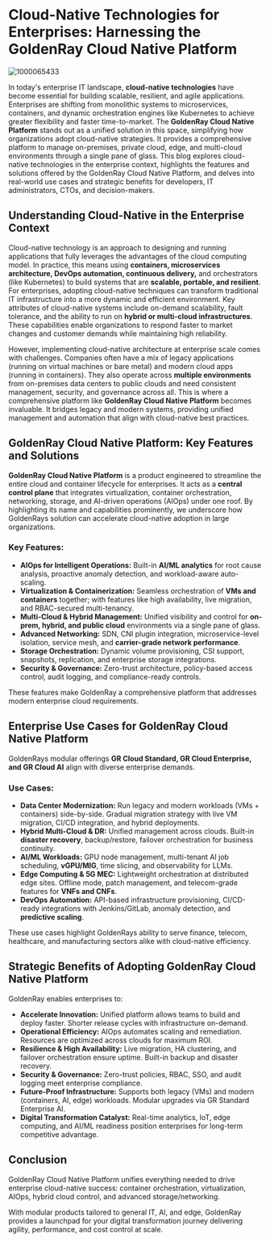 # Cloud-Native Technologies for Enterprises: Harnessing the GoldenRay Cloud Native Platform
![1000065433](https://github.com/user-attachments/assets/0792c87e-a766-4d99-ac94-8e2021ac2f3e)


In today's enterprise IT landscape, **cloud-native technologies** have become essential for building scalable, resilient, and agile applications. Enterprises are shifting from monolithic systems to microservices, containers, and dynamic orchestration engines like Kubernetes to achieve greater flexibility and faster time-to-market. The **GoldenRay Cloud Native Platform** stands out as a unified solution in this space, simplifying how organizations adopt cloud-native strategies. It provides a comprehensive platform to manage on-premises, private cloud, edge, and multi-cloud environments through a single pane of glass. This blog explores cloud-native technologies in the enterprise context, highlights the features and solutions offered by the GoldenRay Cloud Native Platform, and delves into real-world use cases and strategic benefits for developers, IT administrators, CTOs, and decision-makers.

## Understanding Cloud-Native in the Enterprise Context

Cloud-native technology is an approach to designing and running applications that fully leverages the advantages of the cloud computing model. In practice, this means using **containers, microservices architecture, DevOps automation, continuous delivery,** and orchestrators (like Kubernetes) to build systems that are **scalable, portable, and resilient**. For enterprises, adopting cloud-native techniques can transform traditional IT infrastructure into a more dynamic and efficient environment. Key attributes of cloud-native systems include on-demand scalability, fault tolerance, and the ability to run on **hybrid or multi-cloud infrastructures**. These capabilities enable organizations to respond faster to market changes and customer demands while maintaining high reliability.

However, implementing cloud-native architecture at enterprise scale comes with challenges. Companies often have a mix of legacy applications (running on virtual machines or bare metal) and modern cloud apps (running in containers). They also operate across **multiple environments**  from on-premises data centers to public clouds  and need consistent management, security, and governance across all. This is where a comprehensive platform like **GoldenRay Cloud Native Platform** becomes invaluable. It bridges legacy and modern systems, providing unified management and automation that align with cloud-native best practices.

## GoldenRay Cloud Native Platform: Key Features and Solutions

**GoldenRay Cloud Native Platform** is a product engineered to streamline the entire cloud and container lifecycle for enterprises. It acts as a **central control plane** that integrates virtualization, container orchestration, networking, storage, and AI-driven operations (AIOps) under one roof. By highlighting its name and capabilities prominently, we underscore how GoldenRays solution can accelerate cloud-native adoption in large organizations.

### Key Features:

- **AIOps for Intelligent Operations:** Built-in **AI/ML analytics** for root cause analysis, proactive anomaly detection, and workload-aware auto-scaling.
- **Virtualization & Containerization:** Seamless orchestration of **VMs and containers** together; with features like high availability, live migration, and RBAC-secured multi-tenancy.
- **Multi-Cloud & Hybrid Management:** Unified visibility and control for **on-prem, hybrid, and public cloud** environments via a single pane of glass.
- **Advanced Networking:** SDN, CNI plugin integration, microservice-level isolation, service mesh, and **carrier-grade network performance**.
- **Storage Orchestration:** Dynamic volume provisioning, CSI support, snapshots, replication, and enterprise storage integrations.
- **Security & Governance:** Zero-trust architecture, policy-based access control, audit logging, and compliance-ready controls.

These features make GoldenRay a comprehensive platform that addresses modern enterprise cloud requirements.

## Enterprise Use Cases for GoldenRay Cloud Native Platform

GoldenRays modular offerings  **GR Cloud Standard, GR Cloud Enterprise, and GR Cloud AI**  align with diverse enterprise demands.

### Use Cases:

- **Data Center Modernization:** Run legacy and modern workloads (VMs + containers) side-by-side. Gradual migration strategy with live VM migration, CI/CD integration, and hybrid deployments.
- **Hybrid Multi-Cloud & DR:** Unified management across clouds. Built-in **disaster recovery**, backup/restore, failover orchestration for business continuity.
- **AI/ML Workloads:** GPU node management, multi-tenant AI job scheduling, **vGPU/MIG**, time slicing, and observability for LLMs.
- **Edge Computing & 5G MEC:** Lightweight orchestration at distributed edge sites. Offline mode, patch management, and telecom-grade features for **VNFs and CNFs**.
- **DevOps Automation:** API-based infrastructure provisioning, CI/CD-ready integrations with Jenkins/GitLab, anomaly detection, and **predictive scaling**.

These use cases highlight GoldenRays ability to serve finance, telecom, healthcare, and manufacturing sectors alike with cloud-native efficiency.

## Strategic Benefits of Adopting GoldenRay Cloud Native Platform

GoldenRay enables enterprises to:

-  **Accelerate Innovation:** Unified platform allows teams to build and deploy faster. Shorter release cycles with infrastructure on-demand.
-  **Operational Efficiency:** AIOps automates scaling and remediation. Resources are optimized across clouds for maximum ROI.
-  **Resilience & High Availability:** Live migration, HA clustering, and failover orchestration ensure uptime. Built-in backup and disaster recovery.
-  **Security & Governance:** Zero-trust policies, RBAC, SSO, and audit logging meet enterprise compliance.
-  **Future-Proof Infrastructure:** Supports both legacy (VMs) and modern (containers, AI, edge) workloads. Modular upgrades via GR Standard  Enterprise  AI.
-  **Digital Transformation Catalyst:** Real-time analytics, IoT, edge computing, and AI/ML readiness position enterprises for long-term competitive advantage.

## Conclusion

GoldenRay Cloud Native Platform unifies everything needed to drive enterprise cloud-native success: container orchestration, virtualization, AIOps, hybrid cloud control, and advanced storage/networking.

With modular products tailored to general IT, AI, and edge, GoldenRay provides a launchpad for your digital transformation journey  delivering agility, performance, and cost control at scale.

